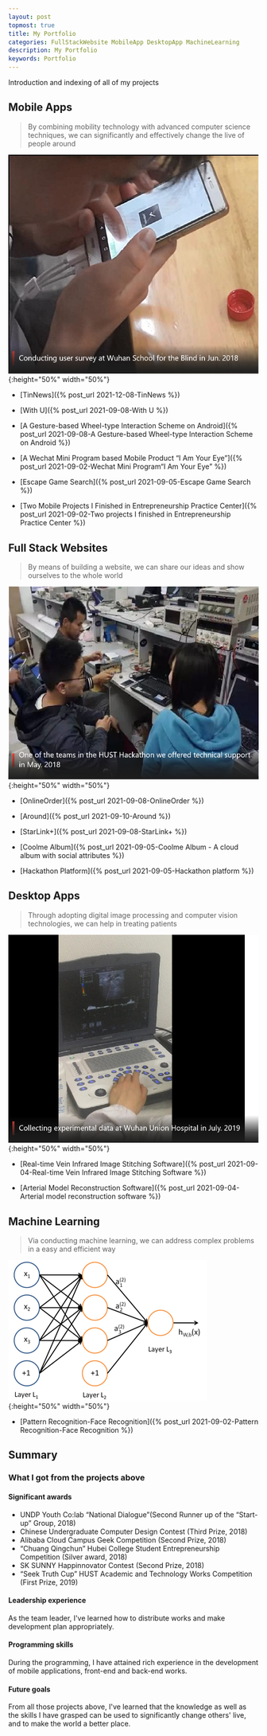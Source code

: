 ```yaml
---
layout: post
topmost: true
title: My Portfolio
categories: FullStackWebsite MobileApp DesktopApp MachineLearning
description: My Portfolio
keywords: Portfolio
---
```


Introduction and indexing of all of my projects

## Mobile Apps

> By combining mobility technology with advanced computer science techniques, we can significantly and effectively change the live of people around

![@2x](/images/posts/portfolio/mobile-applications.png){:height="50%" width="50%"}

 - [TinNews]({% post_url 2021-12-08-TinNews %})

 - [With U]({% post_url 2021-09-08-With U %})

 - [A Gesture-based Wheel-type Interaction Scheme on Android]({% post_url 2021-09-08-A Gesture-based Wheel-type Interaction Scheme on Android %})

 - [A Wechat Mini Program based Mobile Product “I Am Your Eye”]({% post_url 2021-09-02-Wechat Mini Program“I Am Your Eye” %})

 - [Escape Game Search]({% post_url 2021-09-05-Escape Game Search %})

 - [Two Mobile Projects I Finished in Entrepreneurship Practice Center]({% post_url 2021-09-02-Two projects I finished in Entrepreneurship Practice Center %})

## Full Stack Websites

> By means of building a website, we can share our ideas and show ourselves to the whole world

![@2x](/images/posts/portfolio/full-stack-website.png){:height="50%" width="50%"}

 - [OnlineOrder]({% post_url 2021-09-08-OnlineOrder %})

 - [Around]({% post_url 2021-09-10-Around %})

 - [StarLink+]({% post_url 2021-09-08-StarLink+ %})

 - [Coolme Album]({% post_url 2021-09-05-Coolme Album - A cloud album with social attributes %})

 - [Hackathon Platform]({% post_url 2021-09-05-Hackathon platform %})

## Desktop Apps

> Through adopting digital image processing and computer vision technologies, we can help in treating patients

![@2x](/images/posts/portfolio/medical-softwares.png){:height="50%" width="50%"}

 - [Real-time Vein Infrared Image Stitching Software]({% post_url 2021-09-04-Real-time Vein Infrared Image Stitching Software %})

 - [Arterial Model Reconstruction Software]({% post_url 2021-09-04-Arterial model reconstruction software %})

## Machine Learning

> Via conducting machine learning, we can address complex problems in a easy and efficient way

![@2x](/images/posts/portfolio/machine-learning.png){:height="50%" width="50%"}

 - [Pattern Recognition-Face Recognition]({% post_url 2021-09-02-Pattern Recognition-Face Recognition %})

## Summary

### What I got from the projects above

#### Significant awards

- UNDP Youth Co:lab “National Dialogue”(Second Runner up of the “Start-up” Group, 2018)
- Chinese Undergraduate Computer Design Contest (Third Prize, 2018)
- Alibaba Cloud Campus Geek Competition (Second Prize, 2018)
- “Chuang Qingchun” Hubei College Student Entrepreneurship Competition (Silver award, 2018)
- SK SUNNY Happinnovator Contest (Second Prize, 2018)
- “Seek Truth Cup” HUST Academic and Technology Works Competition (First Prize, 2019)

#### Leadership experience

As the team leader, I've learned how to distribute works and make development plan appropriately.

#### Programming skills

During the programming, I have attained rich experience in the development of mobile applications, front-end and back-end works.

#### Future goals

From all those projects above, I've learned that the knowledge as well as the skills I have grasped can be used to significantly change others' live, and to make the world a better place.